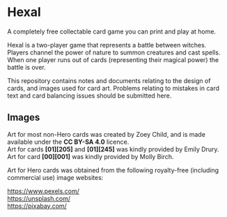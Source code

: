 # Hexal
A completely free collectable card game you can print and play at home.

Hexal is a two-player game that represents a battle between witches. Players channel the power of nature to summon creatures and cast spells. When one player runs out of cards (representing their magical power) the battle is over.

This repository contains notes and documents relating to the design of cards, and images used for card art. Problems relating to mistakes in card text and card balancing issues should be submitted here.

## Images

Art for most non-Hero cards was created by Zoey Child, and is made available under the **CC BY-SA 4.0** licence. \
Art for cards **[01][205]** and **[01][245]** was kindly provided by Emily Drury. \
Art for card **[00][001]** was kindly provided by Molly Birch.

Art for Hero cards was obtained from the following royalty-free (including commercial use) image websites:

https://www.pexels.com/ \
https://unsplash.com/ \
https://pixabay.com/
